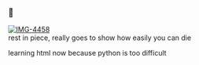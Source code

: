 ### 🙏

<a href="https://ibb.co/3hqL6HN"><img src="https://i.ibb.co/XJgv0Ts/IMG-4458.jpg" alt="IMG-4458" border="0"></a><br />
rest in piece, really goes to show how easily you can die

learning html now because python is too difficult

<!--
**TLShotz/TLShotz** is a ✨ _special_ ✨ repository because its `README.md` (this file) appears on your GitHub profile.

Here are some ideas to get you started:

- 🔭 I’m currently working on ...
- 🌱 I’m currently learning ...
- 👯 I’m looking to collaborate on ...
- 🤔 I’m looking for help with ...
- 💬 Ask me about ...
- 📫 How to reach me: ...
- 😄 Pronouns: ...
- ⚡ Fun fact: ...
-->
